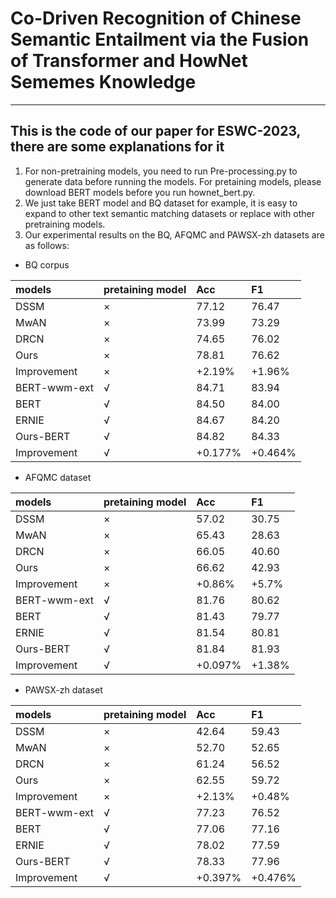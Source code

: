 # Co-Driven Recognition of Chinese Semantic Entailment via the Fusion of Transformer and HowNet Sememes Knowledge

---
 This is the code of our paper for ESWC-2023, there are some explanations for it
---
1. For non-pretraining models, you need to run Pre-processing.py to generate data before running the models. For pretaining models, please download BERT models before you run hownet_bert.py.
2. We just take BERT model and BQ dataset for example, it is easy to expand to other text semantic matching datasets or replace with other pretraining models.
3. Our experimental results on the BQ, AFQMC and PAWSX-zh datasets are as follows:

- BQ corpus

| models   |    pretaining model   | Acc       |F1        |
| :------- | :-------------------- |:----------|:---------|
| DSSM            | × |     77.12       |     76.47       |
| MwAN            | × |      73.99      |    73.29        |
| DRCN            | × |      74.65      |       76.02     |
| Ours            | × |     78.81       |     76.62       |
| Improvement     | × |     +2.19%      |     +1.96%      |
| BERT-wwm-ext    | √ |      84.71      |     83.94       |
| BERT            | √ |       84.50     |      84.00      |
| ERNIE           | √ |       84.67     |      84.20      |
| Ours-BERT       | √ |      84.82      |      84.33      |
| Improvement     | √ |     +0.177%     |     +0.464%     |





- AFQMC dataset

| models   |    pretaining model   | Acc       |F1        |
| :------- | :-------------------- |:----------|:---------|
| DSSM            | × |     57.02       |     30.75       |
| MwAN            | × |      65.43      |    28.63       |
| DRCN            | × |      66.05      |       40.60     |
| Ours            | × |     66.62       |     42.93       |
| Improvement     | × |     +0.86%       |     +5.7%       |
| BERT-wwm-ext    | √ |      81.76      |     80.62       |
| BERT            | √ |       81.43     |      79.77      |
| ERNIE           | √ |       81.54     |      80.81      |
| Ours-BERT       | √ |      81.84      |      81.93      |
| Improvement     | √ |     +0.097%     |     +1.38%     |


- PAWSX-zh dataset

| models   |    pretaining model   | Acc       |F1        |
| :------- | :-------------------- |:----------|:---------|
| DSSM            | × |     42.64       |     59.43      |
| MwAN            | × |      52.70      |    52.65       |
| DRCN            | × |      61.24      |       56.52     |
| Ours            | × |     62.55       |     59.72       |
| Improvement     | × |     +2.13%       |     +0.48%       |
| BERT-wwm-ext    | √ |      77.23      |     76.52       |
| BERT            | √ |       77.06     |      77.16      |
| ERNIE           | √ |       78.02     |      77.59      |
| Ours-BERT       | √ |      78.33      |      77.96      |
| Improvement     | √ |     +0.397%     |     +0.476%     |
